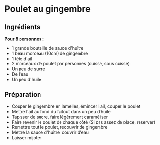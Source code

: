 # Poulet au gingembre

## Ingrédients

**Pour 8 personnes :**

  * 1 grande bouteille de sauce d'huître
  * 1 beau morceau (10cm) de gingembre
  * 1 tête d'ail 
  * 2 morceaux de poulet par personnes (cuisse, sous cuisse)
  * Un peu de sucre
  * De l'eau
  * Un peu d'huile
    
## Préparation

  * Couper le gingembre en lamelles, émincer l'ail, couper le poulet
  * Mettre l'ail au fond du faitout dans un peu d'huile 
  * Tapisser de sucre, faire légèrement caraméliser
  * Faire revenir le poulet de chaque côté (Si pas assez de place, réserver)
  * Remettre tout le poulet, recouvrir de gingembre
  * Mettre la sauce d'huître, couvrir d'eau
  * Laisser mijoter
